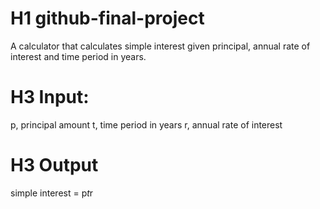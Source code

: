 # H1 github-final-project
A calculator that calculates simple interest given principal, annual rate of interest and time period in years.
# H3 Input:
   p, principal amount
   t, time period in years
   r, annual rate of interest
# H3 Output
   simple interest = p*t*r
